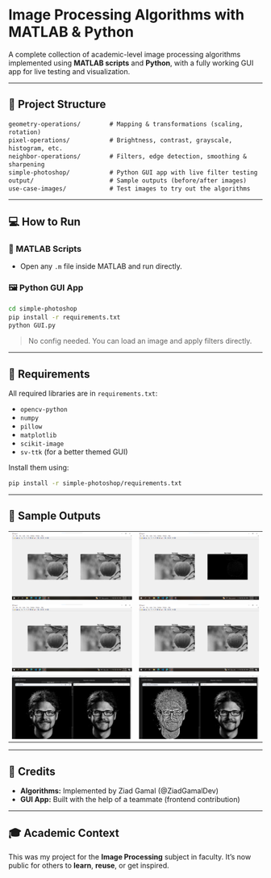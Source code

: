 # Image Processing Algorithms with MATLAB & Python

A complete collection of academic-level image processing algorithms implemented using **MATLAB scripts** and **Python**, with a fully working GUI app for live testing and visualization.

---

## 📂 Project Structure

```
geometry-operations/        # Mapping & transformations (scaling, rotation)
pixel-operations/           # Brightness, contrast, grayscale, histogram, etc.
neighbor-operations/        # Filters, edge detection, smoothing & sharpening
simple-photoshop/           # Python GUI app with live filter testing
output/                     # Sample outputs (before/after images)
use-case-images/            # Test images to try out the algorithms
```

---

## 💻 How to Run

### 🧠 MATLAB Scripts

- Open any `.m` file inside MATLAB and run directly.

### 🖼️ Python GUI App

```bash
cd simple-photoshop
pip install -r requirements.txt
python GUI.py
```

> No config needed. You can load an image and apply filters directly.

---

## 🔧 Requirements

All required libraries are in `requirements.txt`:

- `opencv-python`
- `numpy`
- `pillow`
- `matplotlib`
- `scikit-image`
- `sv-ttk` (for a better themed GUI)

Install them using:

```bash
pip install -r simple-photoshop/requirements.txt
```

---

## 📸 Sample Outputs

|  |  |
|----------|--------------|
| ![Butterworth_Low_Pass_Filter](output/pass-filters/Butterworth_Low_Pass_Filter.png) | ![Butterworth_High_Pass_Filter](output/pass-filters/Butterworth_High_Pass_Filter.png) |
| ![Mean](output/neighbor-operations/meanFilter.png) | ![Sharpen](output/neighbor-operations/sharpeningFilter.png) |
| ![GUI1](output/photoshop-screenshots/app-filter1.png) | ![GUI2](output/photoshop-screenshots/app-filter2.png) |

---

## 🙌 Credits

- **Algorithms:** Implemented by Ziad Gamal (@ZiadGamalDev)
- **GUI App:** Built with the help of a teammate (frontend contribution)

---

## 🎓 Academic Context

This was my project for the **Image Processing** subject in faculty. It’s now public for others to **learn**, **reuse**, or get inspired.
